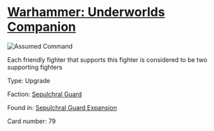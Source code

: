 # [Warhammer: Underworlds Companion](https://guidokessels.github.io/wh-underworlds)

  

![Assumed Command](https://warhammerunderworlds.com/wp-content/uploads/sites/6/2017/12/079_ENG-Assumed-Command.png)

Each friendly fighter that supports this fighter is considered to be two supporting fighters

Type: Upgrade

Faction: [Sepulchral Guard](https://guidokessels.github.io/wh-underworlds/factions/sepulchral-guard)

Found in: [Sepulchral Guard Expansion](https://guidokessels.github.io/wh-underworlds/locations/sepulchral-guard-expansion)

Card number: 79
